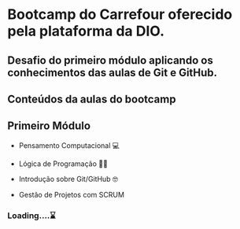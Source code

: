 # Bootcamp do Carrefour oferecido pela plataforma da DIO.

## Desafio do primeiro módulo aplicando os conhecimentos das aulas de Git e GitHub.

## Conteúdos da aulas do bootcamp

## Primeiro Módulo

- Pensamento Computacional :computer:

- Lógica de Programação :woman_technologist:

- Introdução sobre Git/GitHub :nerd_face:

- Gestão de Projetos com SCRUM

### Loading....:hourglass:


